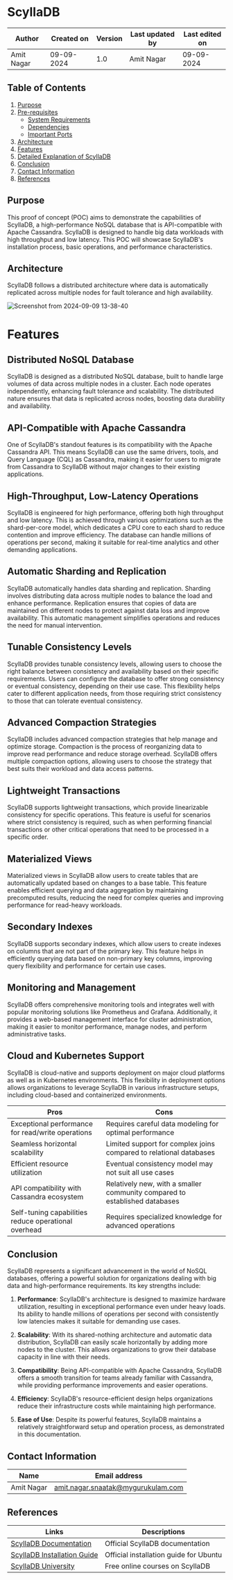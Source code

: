 # ScyllaDB 

| Author | Created on | Version | Last updated by | Last edited on |
|--------|------------|---------|----------------|----------------|
| Amit Nagar | 09-09-2024 | 1.0 | Amit Nagar | 09-09-2024 |

## Table of Contents

1. [Purpose](#purpose)
2. [Pre-requisites](#pre-requisites)
   - [System Requirements](#system-requirements)
   - [Dependencies](#dependencies)
   - [Important Ports](#important-ports)
3. [Architecture](#architecture)
4. [Features](#features)
5. [Detailed Explanation of ScyllaDB](#detailed-explanation-of-scylladb)
6. [Conclusion](#conclusion)
7. [Contact Information](#contact-information)
8. [References](#references)
    

## Purpose

This proof of concept (POC) aims to demonstrate the capabilities of ScyllaDB, a high-performance NoSQL database that is API-compatible with Apache Cassandra. ScyllaDB is designed to handle big data workloads with high throughput and low latency. This POC will showcase ScyllaDB's installation process, basic operations, and performance characteristics.


## Architecture

ScyllaDB follows a distributed architecture where data is automatically replicated across multiple nodes for fault tolerance and high availability.

![Screenshot from 2024-09-09 13-38-40](https://github.com/user-attachments/assets/298f761e-0870-4dcd-bffe-c601f4dbc508)

# Features

## Distributed NoSQL Database
ScyllaDB is designed as a distributed NoSQL database, built to handle large volumes of data across multiple nodes in a cluster. Each node operates independently, enhancing fault tolerance and scalability. The distributed nature ensures that data is replicated across nodes, boosting data durability and availability.

## API-Compatible with Apache Cassandra
One of ScyllaDB's standout features is its compatibility with the Apache Cassandra API. This means ScyllaDB can use the same drivers, tools, and Query Language (CQL) as Cassandra, making it easier for users to migrate from Cassandra to ScyllaDB without major changes to their existing applications.

## High-Throughput, Low-Latency Operations
ScyllaDB is engineered for high performance, offering both high throughput and low latency. This is achieved through various optimizations such as the shard-per-core model, which dedicates a CPU core to each shard to reduce contention and improve efficiency. The database can handle millions of operations per second, making it suitable for real-time analytics and other demanding applications.

## Automatic Sharding and Replication
ScyllaDB automatically handles data sharding and replication. Sharding involves distributing data across multiple nodes to balance the load and enhance performance. Replication ensures that copies of data are maintained on different nodes to protect against data loss and improve availability. This automatic management simplifies operations and reduces the need for manual intervention.

## Tunable Consistency Levels
ScyllaDB provides tunable consistency levels, allowing users to choose the right balance between consistency and availability based on their specific requirements. Users can configure the database to offer strong consistency or eventual consistency, depending on their use case. This flexibility helps cater to different application needs, from those requiring strict consistency to those that can tolerate eventual consistency.

## Advanced Compaction Strategies
ScyllaDB includes advanced compaction strategies that help manage and optimize storage. Compaction is the process of reorganizing data to improve read performance and reduce storage overhead. ScyllaDB offers multiple compaction options, allowing users to choose the strategy that best suits their workload and data access patterns.

## Lightweight Transactions
ScyllaDB supports lightweight transactions, which provide linearizable consistency for specific operations. This feature is useful for scenarios where strict consistency is required, such as when performing financial transactions or other critical operations that need to be processed in a specific order.

## Materialized Views
Materialized views in ScyllaDB allow users to create tables that are automatically updated based on changes to a base table. This feature enables efficient querying and data aggregation by maintaining precomputed results, reducing the need for complex queries and improving performance for read-heavy workloads.

## Secondary Indexes
ScyllaDB supports secondary indexes, which allow users to create indexes on columns that are not part of the primary key. This feature helps in efficiently querying data based on non-primary key columns, improving query flexibility and performance for certain use cases.

## Monitoring and Management
ScyllaDB offers comprehensive monitoring tools and integrates well with popular monitoring solutions like Prometheus and Grafana. Additionally, it provides a web-based management interface for cluster administration, making it easier to monitor performance, manage nodes, and perform administrative tasks.

## Cloud and Kubernetes Support
ScyllaDB is cloud-native and supports deployment on major cloud platforms as well as in Kubernetes environments. This flexibility in deployment options allows organizations to leverage ScyllaDB in various infrastructure setups, including cloud-based and containerized environments.


| Pros                                         | Cons                                                 |
|----------------------------------------------|------------------------------------------------------|
| Exceptional performance for read/write operations | Requires careful data modeling for optimal performance |
| Seamless horizontal scalability              | Limited support for complex joins compared to relational databases |
| Efficient resource utilization               | Eventual consistency model may not suit all use cases |
| API compatibility with Cassandra ecosystem   | Relatively new, with a smaller community compared to established databases |
| Self-tuning capabilities reduce operational overhead | Requires specialized knowledge for advanced operations |



## Conclusion

ScyllaDB represents a significant advancement in the world of NoSQL databases, offering a powerful solution for organizations dealing with big data and high-performance requirements. Its key strengths include:

1. **Performance**: ScyllaDB's architecture is designed to maximize hardware utilization, resulting in exceptional performance even under heavy loads. Its ability to handle millions of operations per second with consistently low latencies makes it suitable for demanding use cases.

2. **Scalability**: With its shared-nothing architecture and automatic data distribution, ScyllaDB can easily scale horizontally by adding more nodes to the cluster. This allows organizations to grow their database capacity in line with their needs.

3. **Compatibility**: Being API-compatible with Apache Cassandra, ScyllaDB offers a smooth transition for teams already familiar with Cassandra, while providing performance improvements and easier operations.

4. **Efficiency**: ScyllaDB's resource-efficient design helps organizations reduce their infrastructure costs while maintaining high performance.

5. **Ease of Use**: Despite its powerful features, ScyllaDB maintains a relatively straightforward setup and operation process, as demonstrated in this documentation.

## Contact Information

| Name       | Email address     |
|------------|-------------------|
| Amit Nagar | amit.nagar.snaatak@mygurukulam.com |

## References

| Links                                                | Descriptions                             |
|------------------------------------------------------|------------------------------------------|
| [ScyllaDB Documentation](https://docs.scylladb.com/) | Official ScyllaDB documentation          |
| [ScyllaDB Installation Guide](https://docs.scylladb.com/stable/operating-scylla/procedures/install/install-ubuntu.html) | Official installation guide for Ubuntu |
| [ScyllaDB University](https://university.scylladb.com/) | Free online courses on ScyllaDB       |

